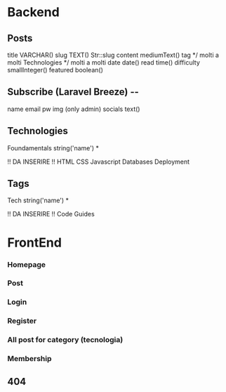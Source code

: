 # Backend 

## Posts
title VARCHAR()
slug TEXT() Str::slug
content mediumText()
tag */ molti a molti
Technologies */ molti a molti
date date()
read time()
difficulty smallInteger()
featured boolean()

## Subscribe (Laravel Breeze) --
name
email
pw
img (only admin)
socials text()

## Technologies 
Foundamentals string('name') *

!! DA INSERIRE !!
HTML
CSS
Javascript 
Databases
Deployment
<!-- SQL  -->

## Tags
Tech string('name') *

!! DA INSERIRE !!
Code
Guides

# FrontEnd

### Homepage 
### Post 
### Login 
### Register 
### All post for category (tecnologia)
### Membership
## 404
